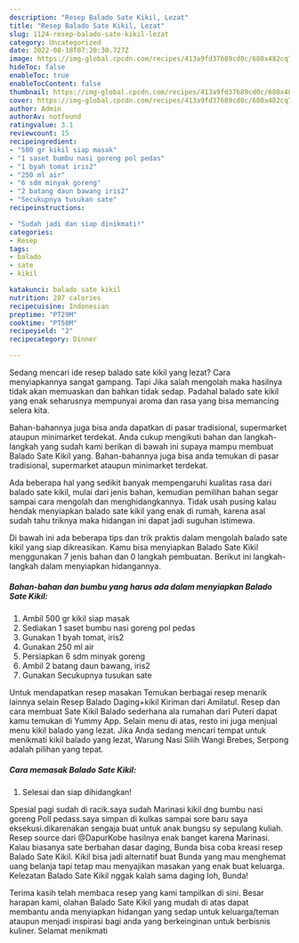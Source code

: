 ```yaml
---
description: "Resep Balado Sate Kikil, Lezat"
title: "Resep Balado Sate Kikil, Lezat"
slug: 1124-resep-balado-sate-kikil-lezat
category: Uncategorized
date: 2022-08-18T07:20:30.727Z
image: https://img-global.cpcdn.com/recipes/413a9fd37689cd0c/680x482cq70/balado-sate-kikil-foto-resep-utama.jpg
hideToc: false
enableToc: true
enableTocContent: false
thumbnail: https://img-global.cpcdn.com/recipes/413a9fd37689cd0c/680x482cq70/balado-sate-kikil-foto-resep-utama.jpg
cover: https://img-global.cpcdn.com/recipes/413a9fd37689cd0c/680x482cq70/balado-sate-kikil-foto-resep-utama.jpg
author: Admin
authorAv: notfound
ratingvalue: 3.1
reviewcount: 15
recipeingredient:
- "500 gr kikil siap masak"
- "1 saset bumbu nasi goreng pol pedas"
- "1 byah tomat iris2"
- "250 ml air"
- "6 sdm minyak goreng"
- "2 batang daun bawang iris2"
- "Secukupnya tusukan sate"
recipeinstructions:

- "Sudah jadi dan siap dinikmati!"
categories:
- Resep
tags:
- balado
- sate
- kikil

katakunci: balado sate kikil 
nutrition: 287 calories
recipecuisine: Indonesian
preptime: "PT29M"
cooktime: "PT50M"
recipeyield: "2"
recipecategory: Dinner

---
```



Sedang mencari ide resep balado sate kikil yang lezat? Cara menyiapkannya sangat gampang. Tapi Jika salah mengolah maka hasilnya tidak akan memuaskan dan bahkan tidak sedap. Padahal balado sate kikil yang enak seharusnya mempunyai aroma dan rasa yang bisa memancing selera kita.


Bahan-bahannya juga bisa anda dapatkan di pasar tradisional, supermarket ataupun minimarket terdekat. Anda cukup mengikuti bahan dan langkah-langkah yang sudah kami berikan di bawah ini supaya mampu membuat Balado Sate Kikil yang. Bahan-bahannya juga bisa anda temukan di pasar tradisional, supermarket ataupun minimarket terdekat.

Ada beberapa hal yang sedikit banyak mempengaruhi kualitas rasa dari balado sate kikil, mulai dari jenis bahan, kemudian pemilihan bahan segar sampai cara mengolah dan menghidangkannya. Tidak usah pusing kalau hendak menyiapkan balado sate kikil yang enak di rumah, karena asal sudah tahu triknya maka hidangan ini dapat jadi suguhan istimewa.


Di bawah ini ada beberapa tips dan trik praktis dalam mengolah balado sate kikil yang siap dikreasikan. Kamu bisa menyiapkan Balado Sate Kikil menggunakan 7 jenis bahan dan 0 langkah pembuatan. Berikut ini langkah-langkah dalam menyiapkan hidangannya.

<!--inarticleads1-->

##### Bahan-bahan dan bumbu yang harus ada dalam menyiapkan Balado Sate Kikil:

1. Ambil 500 gr kikil siap masak
1. Sediakan 1 saset bumbu nasi goreng pol pedas
1. Gunakan 1 byah tomat, iris2
1. Gunakan 250 ml air
1. Persiapkan 6 sdm minyak goreng
1. Ambil 2 batang daun bawang, iris2
1. Gunakan Secukupnya tusukan sate


Untuk mendapatkan resep masakan Temukan berbagai resep menarik lainnya selain Resep Balado Daging+kikil Kiriman dari Amilatul. Resep dan cara membuat Sate Kikil Balado sederhana ala rumahan dari Puteri dapat kamu temukan di Yummy App. Selain menu di atas, resto ini juga menjual menu kikil balado yang lezat. Jika Anda sedang mencari tempat untuk menikmati kikil balado yang lezat, Warung Nasi Silih Wangi Brebes, Serpong adalah pilihan yang tepat. 

<!--inarticleads2-->

##### Cara memasak Balado Sate Kikil:


1. Selesai dan siap dihidangkan!

Spesial pagi sudah di racik.saya sudah Marinasi kikil dng bumbu nasi goreng Poll pedass.saya simpan di kulkas sampai sore baru saya eksekusi.dikarenakan sengaja buat untuk anak bungsu sy sepulang kuliah. Resep source dari @DapurKobe hasilnya enak banget karena Marinasi. Kalau biasanya sate berbahan dasar daging, Bunda bisa coba kreasi resep Balado Sate Kikil. Kikil bisa jadi alternatif buat Bunda yang mau menghemat uang belanja tapi tetap mau menyajikan masakan yang enak buat keluarga. Kelezatan Balado Sate Kikil nggak kalah sama daging loh, Bunda! 

Terima kasih telah membaca resep yang kami tampilkan di sini. Besar harapan kami, olahan Balado Sate Kikil yang mudah di atas dapat membantu anda menyiapkan hidangan yang sedap untuk keluarga/teman ataupun menjadi inspirasi bagi anda yang berkeinginan untuk berbisnis kuliner. Selamat menikmati
